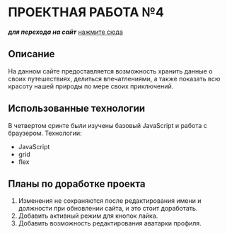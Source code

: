 # ПРОЕКТНАЯ РАБОТА №4

***для перехода на сайт*** [нажмите сюда](https://emperorterra2000.github.io/mesto/index.html)

## Описание
На данном сайте предоставляется возможность хранить данные о своих путешествиях, делиться впечатлениями, а также показать всю красоту нашей природы по мере своих приключений.


## Использованные технологии
В четвертом сринте были изучены базовый JavaScript и работа с браузером. Технологии:
* JavaScript
* grid
* flex

## Планы по доработке проекта
1. Изменения не сохраняются после редактирования имени и должности при обновлении сайта, и это стоит доработать.
2. Добавить активный режим для кнопок лайка.
3. Добавить возможность редактирования аватарки профиля.